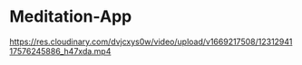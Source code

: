 # Meditation-App
https://res.cloudinary.com/dvjcxys0w/video/upload/v1669217508/1231294117576245886_h47xda.mp4
